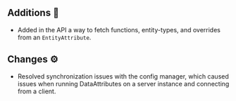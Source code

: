 ## Additions 💫
- Added in the API a way to fetch functions, entity-types, and overrides from an `EntityAttribute`.
## Changes ⚙️
- Resolved synchronization issues with the config manager, which caused issues when running DataAttributes on a server instance and connecting from a client.